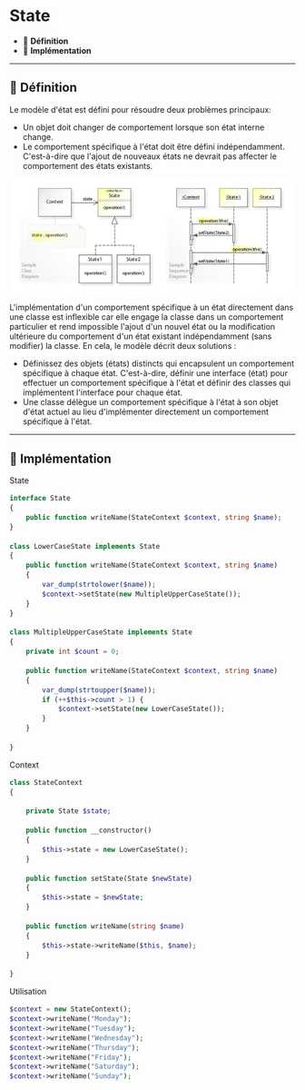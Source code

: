 # State

*  🔖 **Définition**
*  🔖 **Implémentation**

___

## 📑 Définition

Le modèle d'état est défini pour résoudre deux problèmes principaux:

* Un objet doit changer de comportement lorsque son état interne change.
* Le comportement spécifique à l'état doit être défini indépendamment. C'est-à-dire que l'ajout de nouveaux états ne devrait pas affecter le comportement des états existants.

![image](https://raw.githubusercontent.com/seeren-training/Design-Pattern/master/wiki/resources/State.jpg)

L'implémentation d'un comportement spécifique à un état directement dans une classe est inflexible car elle engage la classe dans un comportement particulier et rend impossible l'ajout d'un nouvel état ou la modification ultérieure du comportement d'un état existant indépendamment (sans modifier) ​​la classe. En cela, le modèle décrit deux solutions :

* Définissez des objets (états) distincts qui encapsulent un comportement spécifique à chaque état. C'est-à-dire, définir une interface (état) pour effectuer un comportement spécifique à l'état et définir des classes qui implémentent l'interface pour chaque état.
* Une classe délègue un comportement spécifique à l'état à son objet d'état actuel au lieu d'implémenter directement un comportement spécifique à l'état.

___

## 📑 Implémentation

State

```php
interface State
{
    public function writeName(StateContext $context, string $name);
}

class LowerCaseState implements State
{
    public function writeName(StateContext $context, string $name)
    {
        var_dump(strtolower($name));
        $context->setState(new MultipleUpperCaseState());
    }
}

class MultipleUpperCaseState implements State
{
    private int $count = 0;

    public function writeName(StateContext $context, string $name)
    {
        var_dump(strtoupper($name));
        if (++$this->count > 1) {
            $context->setState(new LowerCaseState());
        }
    }

}
```

Context

```php
class StateContext
{

    private State $state;

    public function __constructor()
    {
        $this->state = new LowerCaseState();
    }

    public function setState(State $newState)
    {
        $this->state = $newState;
    }

    public function writeName(string $name)
    {
        $this->state->writeName($this, $name);
    }

}
```

Utilisation

```php
$context = new StateContext();
$context->writeName("Monday");
$context->writeName("Tuesday");
$context->writeName("Wednesday");
$context->writeName("Thursday");
$context->writeName("Friday");
$context->writeName("Saturday");
$context->writeName("Sunday");
```

